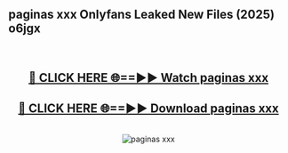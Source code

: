 <h2>paginas xxx Onlyfans Leaked New Files (2025) o6jgx</h2>
<br>
<div align="center">
<h2><a href="https://mediafiles.top/paginas_xxx&ref=git" rel="nofollow">🔴 CLICK HERE 🌐==►► Watch paginas xxx</a></h2>
<h2><a href="https://mediafiles.top/paginas_xxx&ref=git" rel="nofollow">🔴 CLICK HERE 🌐==►► Download paginas xxx</a></h2>
<br>
<a href="https://mediafiles.top/paginas_xxx&ref=git" rel="nofollow" data-target="animated-image.originalLink"><img src="https://i.ibb.co.com/xMMVF88/686577567.gif" alt="paginas xxx" style="max-width: 100%; display: inline-block;" data-target="animated-image.originalImage"></a>
</div>
<br>
<br>